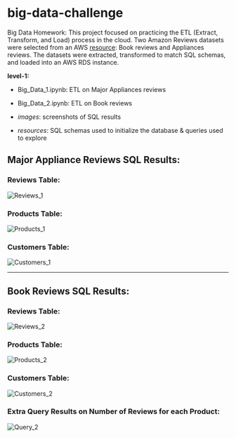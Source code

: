 # big-data-challenge
Big Data Homework: This project focused on practicing the ETL (Extract, Transform, and Load) process in the cloud. Two Amazon Reviews datasets were selected from an AWS [resource](https://s3.amazonaws.com/amazon-reviews-pds/tsv/index.txt): Book reviews and Appliances reviews. The datasets were extracted, transformed to match SQL schemas, and loaded into an AWS RDS instance.

**level-1:**
- Big_Data_1.ipynb: ETL on Major Appliances reviews
- Big_Data_2.ipynb: ETL on Book reviews

- *images*: screenshots of SQL results
- *resources*: SQL schemas used to initialize the database & queries used to explore

## Major Appliance Reviews SQL Results:
### Reviews Table:
![Reviews_1](./level-1/images/reviews_sql_1)

### Products Table:
![Products_1](./level-1/images/products_sql_1)

### Customers Table:
![Customers_1](./level-1/images/customers_sql_1)

<hr>

## Book Reviews SQL Results:
### Reviews Table:
![Reviews_2](./level-1/images/reviews_sql_2)

### Products Table:
![Products_2](./level-1/images/products_sql_2)

### Customers Table:
![Customers_2](./level-1/images/customers_sql_2)

### Extra Query Results on Number of Reviews for each Product:
![Query_2](./level-1/images/query_sql_2)
